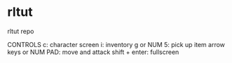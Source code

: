 rltut
=====

rltut repo

CONTROLS
c: character screen
i: inventory
g or NUM 5: pick up item
arrow keys or NUM PAD: move and attack
shift + enter: fullscreen
